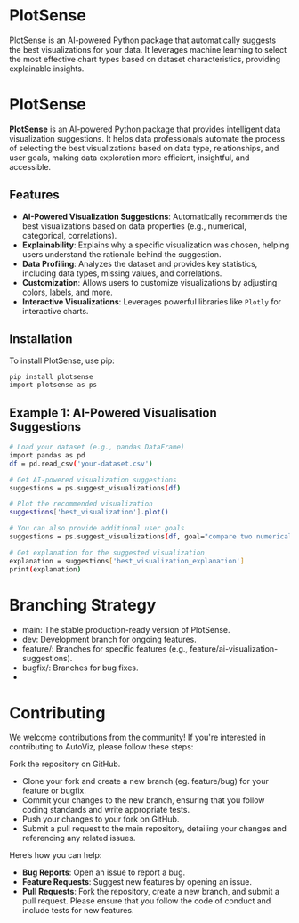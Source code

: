 # PlotSense
PlotSense is an AI-powered Python package that automatically suggests the best visualizations for your data. It leverages machine learning to select the most effective chart types based on dataset characteristics, providing explainable insights.

# PlotSense

**PlotSense** is an AI-powered Python package that provides intelligent data visualization suggestions. It helps data professionals automate the process of selecting the best visualizations based on data type, relationships, and user goals, making data exploration more efficient, insightful, and accessible.

## Features

- **AI-Powered Visualization Suggestions**: Automatically recommends the best visualizations based on data properties (e.g., numerical, categorical, correlations).
- **Explainability**: Explains why a specific visualization was chosen, helping users understand the rationale behind the suggestion.
- **Data Profiling**: Analyzes the dataset and provides key statistics, including data types, missing values, and correlations.
- **Customization**: Allows users to customize visualizations by adjusting colors, labels, and more.
- **Interactive Visualizations**: Leverages powerful libraries like `Plotly` for interactive charts.

## Installation

To install PlotSense, use pip:

```bash
pip install plotsense
import plotsense as ps
```
## Example 1: AI-Powered Visualisation Suggestions
```bash
# Load your dataset (e.g., pandas DataFrame)
import pandas as pd
df = pd.read_csv('your-dataset.csv')

# Get AI-powered visualization suggestions
suggestions = ps.suggest_visualizations(df)

# Plot the recommended visualization
suggestions['best_visualization'].plot()

# You can also provide additional user goals
suggestions = ps.suggest_visualizations(df, goal="compare two numerical variables")

# Get explanation for the suggested visualization
explanation = suggestions['best_visualization_explanation']
print(explanation)

```
# Branching Strategy
- main: The stable production-ready version of PlotSense.
- dev: Development branch for ongoing features.
- feature/<feature-name>: Branches for specific features (e.g., feature/ai-visualization-suggestions).
- bugfix/<bug-name>: Branches for bug fixes.
- 
# Contributing
We welcome contributions from the community! If you're interested in contributing to AutoViz, please follow these steps:

Fork the repository on GitHub.
- Clone your fork and create a new branch (eg. feature/bug) for your feature or bugfix.
- Commit your changes to the new branch, ensuring that you follow coding standards and write appropriate tests.
- Push your changes to your fork on GitHub.
- Submit a pull request to the main repository, detailing your changes and referencing any related issues.

Here’s how you can help:
- **Bug Reports**: Open an issue to report a bug.
- **Feature Requests**: Suggest new features by opening an issue.
- **Pull Requests**: Fork the repository, create a new branch, and submit a pull request.
Please ensure that you follow the code of conduct and include tests for new features.



